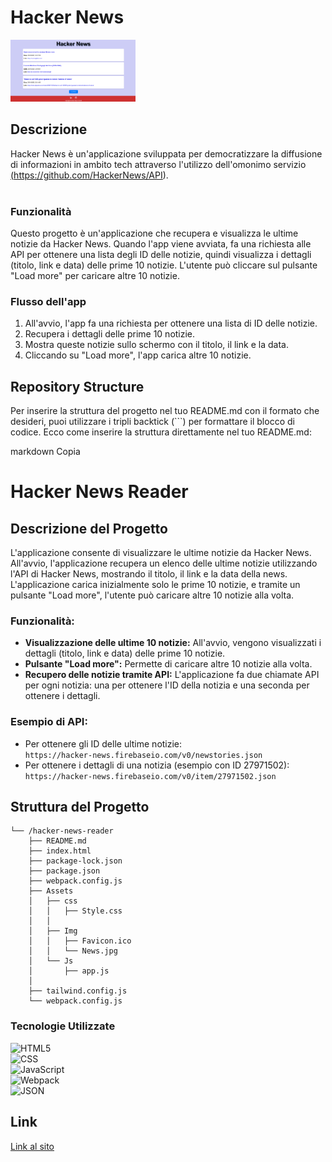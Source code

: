 #  Hacker News


<img src="./Assets/Img/Hackernews.png" width="200" />


## Descrizione
Hacker News è un'applicazione sviluppata per democratizzare la diffusione di informazioni in ambito tech attraverso l'utilizzo dell'omonimo servizio <a href="https://github.com/HackerNews/API">(https://github.com/HackerNews/API).</a><br />
<br />

### Funzionalità

Questo progetto è un'applicazione che recupera e visualizza le ultime notizie da Hacker News. Quando l'app viene avviata, fa una richiesta alle API per ottenere una lista degli ID delle notizie, quindi visualizza i dettagli (titolo, link e data) delle prime 10 notizie. L'utente può cliccare sul pulsante "Load more" per caricare altre 10 notizie.

### Flusso dell'app

1. All'avvio, l'app fa una richiesta per ottenere una lista di ID delle notizie.
2. Recupera i dettagli delle prime 10 notizie.
3. Mostra queste notizie sullo schermo con il titolo, il link e la data.
4. Cliccando su "Load more", l'app carica altre 10 notizie.

## Repository Structure

Per inserire la struttura del progetto nel tuo README.md con il formato che desideri, puoi utilizzare i tripli backtick (```) per formattare il blocco di codice. Ecco come inserire la struttura direttamente nel tuo README.md:

markdown
Copia
# Hacker News Reader

## Descrizione del Progetto

L'applicazione consente di visualizzare le ultime notizie da Hacker News. All'avvio, l'applicazione recupera un elenco delle ultime notizie utilizzando l'API di Hacker News, mostrando il titolo, il link e la data della news. L'applicazione carica inizialmente solo le prime 10 notizie, e tramite un pulsante "Load more", l'utente può caricare altre 10 notizie alla volta.

### Funzionalità:
- **Visualizzazione delle ultime 10 notizie:** All'avvio, vengono visualizzati i dettagli (titolo, link e data) delle prime 10 notizie.
- **Pulsante "Load more":** Permette di caricare altre 10 notizie alla volta.
- **Recupero delle notizie tramite API:** L'applicazione fa due chiamate API per ogni notizia: una per ottenere l'ID della notizia e una seconda per ottenere i dettagli.
  
### Esempio di API:
- Per ottenere gli ID delle ultime notizie:  
  `https://hacker-news.firebaseio.com/v0/newstories.json`
- Per ottenere i dettagli di una notizia (esempio con ID 27971502):  
  `https://hacker-news.firebaseio.com/v0/item/27971502.json`
## Struttura del Progetto

```
└── /hacker-news-reader
    ├── README.md
    ├── index.html
    ├── package-lock.json
    ├── package.json
    ├── webpack.config.js
    ├── Assets
    │   ├── css
    │   │   ├── Style.css
    │   │   
    │   ├── Img
    │   │   ├── Favicon.ico
    │   │   └── News.jpg
    │   └── Js
    │       ├── app.js
    │      
    ├── tailwind.config.js
    └── webpack.config.js

```

### Tecnologie Utilizzate

<p>
<img src="https://img.shields.io/badge/HTML5-E34F26.svg?style=flat&logo=HTML5&logoColor=white" alt="HTML5">
<br>
<img src="https://img.shields.io/badge/CSS-1572B6.svg?style=flat&logo=CSS3&logoColor=white" alt="CSS">
<br>
<img src="https://img.shields.io/badge/JavaScript-F7DF1E.svg?style=flat&logo=JavaScript&logoColor=black" alt="JavaScript">
<br>
<img src="https://img.shields.io/badge/Webpack-8DD6F9.svg?style=flat&logo=Webpack&logoColor=black" alt="Webpack">
<br>
<img src="https://img.shields.io/badge/JSON-000000.svg?style=flat&logo=JSON&logoColor=white" alt="JSON">
<br>
</p>

## Link

<a href="">Link al sito</a>


